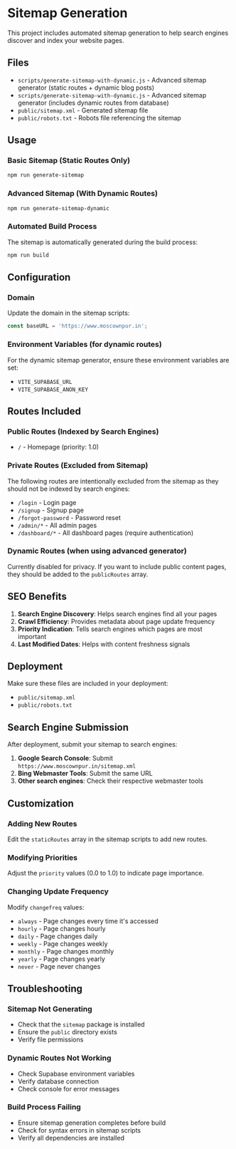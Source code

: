 # Sitemap Generation

This project includes automated sitemap generation to help search engines discover and index your website pages.

## Files

- `scripts/generate-sitemap-with-dynamic.js` - Advanced sitemap generator (static routes + dynamic blog posts)
- `scripts/generate-sitemap-with-dynamic.js` - Advanced sitemap generator (includes dynamic routes from database)
- `public/sitemap.xml` - Generated sitemap file
- `public/robots.txt` - Robots file referencing the sitemap

## Usage

### Basic Sitemap (Static Routes Only)
```bash
npm run generate-sitemap
```

### Advanced Sitemap (With Dynamic Routes)
```bash
npm run generate-sitemap-dynamic
```

### Automated Build Process
The sitemap is automatically generated during the build process:
```bash
npm run build
```

## Configuration

### Domain
Update the domain in the sitemap scripts:
```javascript
const baseURL = 'https://www.moscownpur.in';
```

### Environment Variables (for dynamic routes)
For the dynamic sitemap generator, ensure these environment variables are set:
- `VITE_SUPABASE_URL`
- `VITE_SUPABASE_ANON_KEY`

## Routes Included

### Public Routes (Indexed by Search Engines)
- `/` - Homepage (priority: 1.0)

### Private Routes (Excluded from Sitemap)
The following routes are intentionally excluded from the sitemap as they should not be indexed by search engines:
- `/login` - Login page
- `/signup` - Signup page  
- `/forgot-password` - Password reset
- `/admin/*` - All admin pages
- `/dashboard/*` - All dashboard pages (require authentication)

### Dynamic Routes (when using advanced generator)
Currently disabled for privacy. If you want to include public content pages, they should be added to the `publicRoutes` array.

## SEO Benefits

1. **Search Engine Discovery**: Helps search engines find all your pages
2. **Crawl Efficiency**: Provides metadata about page update frequency
3. **Priority Indication**: Tells search engines which pages are most important
4. **Last Modified Dates**: Helps with content freshness signals

## Deployment

Make sure these files are included in your deployment:
- `public/sitemap.xml`
- `public/robots.txt`

## Search Engine Submission

After deployment, submit your sitemap to search engines:

1. **Google Search Console**: Submit `https://www.moscownpur.in/sitemap.xml`
2. **Bing Webmaster Tools**: Submit the same URL
3. **Other search engines**: Check their respective webmaster tools

## Customization

### Adding New Routes
Edit the `staticRoutes` array in the sitemap scripts to add new routes.

### Modifying Priorities
Adjust the `priority` values (0.0 to 1.0) to indicate page importance.

### Changing Update Frequency
Modify `changefreq` values:
- `always` - Page changes every time it's accessed
- `hourly` - Page changes hourly
- `daily` - Page changes daily
- `weekly` - Page changes weekly
- `monthly` - Page changes monthly
- `yearly` - Page changes yearly
- `never` - Page never changes

## Troubleshooting

### Sitemap Not Generating
- Check that the `sitemap` package is installed
- Ensure the `public` directory exists
- Verify file permissions

### Dynamic Routes Not Working
- Check Supabase environment variables
- Verify database connection
- Check console for error messages

### Build Process Failing
- Ensure sitemap generation completes before build
- Check for syntax errors in sitemap scripts
- Verify all dependencies are installed 
